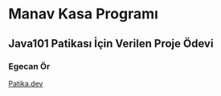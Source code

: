 # Manav Kasa Programı
## Java101 Patikası İçin Verilen Proje Ödevi

### Egecan Ör
[Patika.dev](www.patika.dev)
